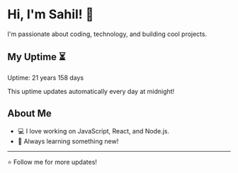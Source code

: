 # Hi, I'm Sahil! 👋

I'm passionate about coding, technology, and building cool projects.

## My Uptime ⏳
Uptime: 21 years 158 days

This uptime updates automatically every day at midnight!

## About Me
- 💻 I love working on JavaScript, React, and Node.js.
- 🎯 Always learning something new!

---

⭐️ Follow me for more updates!
